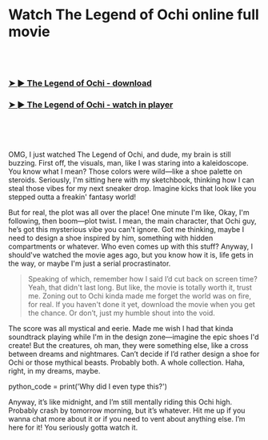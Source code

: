 <h1>Watch The Legend of Ochi online full movie</h1>


<br><br>

<h3><a href="https://Michaels-unstubbedhung1982.github.io/ppgskjpojx/">➤ ► The Legend of Ochi - download</a></h3> 
<h3><a href="https://Michaels-unstubbedhung1982.github.io/ppgskjpojx/">➤ ► The Legend of Ochi - watch in player</a></h3>


<br><br><br>


OMG, I just watched The Legend of Ochi, and dude, my brain is still buzzing. First off, the visuals, man, like I was staring into a kaleidoscope. You know what I mean? Those colors were wild—like a shoe palette on steroids. Seriously, I'm sitting here with my sketchbook, thinking how I can steal those vibes for my next sneaker drop. Imagine kicks that look like you stepped outta a freakin' fantasy world!

But for real, the plot was all over the place! One minute I'm like, Okay, I'm following, then boom—plot twist. I mean, the main character, that Ochi guy, he’s got this mysterious vibe you can't ignore. Got me thinking, maybe I need to design a shoe inspired by him, something with hidden compartments or whatever. Who even comes up with this stuff? Anyway, I should've watched the movie ages ago, but you know how it is, life gets in the way, or maybe I'm just a serial procrastinator.

> Speaking of which, remember how I said I’d cut back on screen time? Yeah, that didn't last long. But like, the movie is totally worth it, trust me. Zoning out to Ochi kinda made me forget the world was on fire, for real. If you haven't done it yet, download the movie when you get the chance. Or don’t, just my humble shout into the void.

The score was all mystical and eerie. Made me wish I had that kinda soundtrack playing while I'm in the design zone—imagine the epic shoes I'd create! But the creatures, oh man, they were something else, like a cross between dreams and nightmares. Can’t decide if I’d rather design a shoe for Ochi or those mythical beasts. Probably both. A whole collection. Haha, right, in my dreams, maybe.

python_code = print('Why did I even type this?')

Anyway, it’s like midnight, and I’m still mentally riding this Ochi high. Probably crash by tomorrow morning, but it’s whatever. Hit me up if you wanna chat more about it or if you need to vent about anything else. I’m here for it! You seriously gotta watch it.
